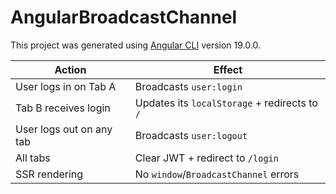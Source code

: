 # AngularBroadcastChannel

This project was generated using [Angular CLI](https://github.com/angular/angular-cli) version 19.0.0.

| Action                   | Effect                                        |
| ------------------------ | --------------------------------------------- |
| User logs in on Tab A    | Broadcasts `user:login`                       |
| Tab B receives login     | Updates its `localStorage` + redirects to `/` |
| User logs out on any tab | Broadcasts `user:logout`                      |
| All tabs                 | Clear JWT + redirect to `/login`              |
| SSR rendering            | No `window`/`BroadcastChannel` errors         |
